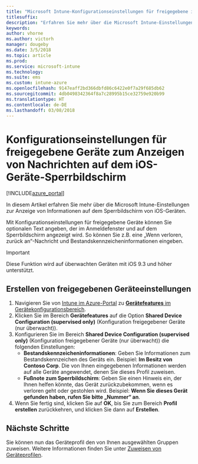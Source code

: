 ```yaml
---
title: "Microsoft Intune-Konfigurationseinstellungen für freigegebene iOS-Geräte"
titlesuffix: 
description: "Erfahren Sie mehr über die Microsoft Intune-Einstellungen zur Anzeige von Informationen auf dem Sperrbildschirm von iOS-Geräten."
keywords: 
author: vhorne
ms.author: victorh
manager: dougeby
ms.date: 3/5/2018
ms.topic: article
ms.prod: 
ms.service: microsoft-intune
ms.technology: 
ms.suite: ems
ms.custom: intune-azure
ms.openlocfilehash: 9147eaff2bd366dbfd86c6422e0f7a29f685db62
ms.sourcegitcommit: 4db0498342364f8a7c28995b15ce32759e920b99
ms.translationtype: HT
ms.contentlocale: de-DE
ms.lasthandoff: 03/08/2018
---
```

# <a name="shared-device-configuration-settings-to-display-messages-on-the-ios-device-lock-screen"></a>Konfigurationseinstellungen für freigegebene Geräte zum Anzeigen von Nachrichten auf dem iOS-Geräte-Sperrbildschirm

[!INCLUDE[azure_portal](./includes/azure_portal.md)]

In diesem Artikel erfahren Sie mehr über die Microsoft Intune-Einstellungen zur Anzeige von Informationen auf dem Sperrbildschirm von iOS-Geräten.

Mit Konfigurationseinstellungen für freigegebene Geräte können Sie optionalen Text angeben, der im Anmeldefenster und auf dem Sperrbildschirm angezeigt wird. So können Sie z.B. eine „Wenn verloren, zurück an“-Nachricht und Bestandskennzeicheninformationen eingeben. 

>[!IMPORTANT]
> Diese Funktion wird auf überwachten Geräten mit iOS 9.3 und höher unterstützt.

## <a name="create-shared-device-settings"></a>Erstellen von freigegebenen Geräteeinstellungen

1. Navigieren Sie von [Intune im Azure-Portal](https://portal.azure.com) zu [**Gerätefeatures** im Gerätekonfigurationsbereich](device-features-configure.md). 
1. Klicken Sie im Bereich **Gerätefeatures** auf die Option **Shared Device Configuration (supervised only)** (Konfiguration freigegebener Geräte (nur überwacht)).
2. Konfigurieren Sie im Bereich **Shared Device Configuration (supervised only)** (Konfiguration freigegebener Geräte (nur überwacht)) die folgenden Einstellungen:
    - **Bestandskennzeicheninformationen**: Geben Sie Informationen zum Bestandskennzeichen des Geräts ein. Beispiel: **Im Besitz von Contoso Corp**. Die von Ihnen eingegebenen Informationen werden auf alle Geräte angewendet, denen Sie dieses Profil zuweisen.
    - **Fußnote zum Sperrbildschirm**: Geben Sie einen Hinweis ein, der Ihnen helfen könnte, das Gerät zurückzubekommen, wenn es verloren geht oder gestohlen wird. Beispiel: **Wenn Sie dieses Gerät gefunden haben, rufen Sie bitte „Nummer“ an**.
3. Wenn Sie fertig sind, klicken Sie auf **OK**, bis Sie zum Bereich **Profil erstellen** zurückkehren, und klicken Sie dann auf **Erstellen**. 


## <a name="next-steps"></a>Nächste Schritte

Sie können nun das Geräteprofil den von Ihnen ausgewählten Gruppen zuweisen. Weitere Informationen finden Sie unter [Zuweisen von Geräteprofilen](device-profile-assign.md).
